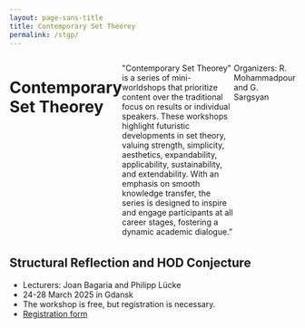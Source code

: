 ```yaml
---
layout: page-sans-title
title: Contemporary Set Theorey
permalink: /stgp/
---
```


<div style="display: flex; align-items: flex-start;">
    <h1>Contemporary Set Theorey</h1>
    <p>"Contemporary Set Theorey" is a series of mini-worldshops that prioritize content over the traditional focus 
      on results or individual speakers. These workshops highlight futuristic developments in set theory, valuing strength, simplicity, 
      aesthetics, expandability, applicability, sustainability, and extendability. With an emphasis on smooth knowledge transfer, the series is
      designed to inspire and engage participants at all career stages, fostering a dynamic academic dialogue.”</p>
 <p>Organizers: R. Mohammadpour and G. Sargsyan</p>
</div>


<h2 style="margin-top: 20px;">Structural Reflection and HOD Conjecture</h2>
<ul>
  <li>
    Lecturers: Joan Bagaria and Philipp Lücke  
  <li>
   24-28 March 2025 in Gdansk
      <li>
       The workshop is free, but registration is necessary.    
                <li>
          <a href="https://docs.google.com/forms/d/e/1FAIpQLSehPUjhHIVgtDXMM3KUZnlh08NxpiVARwUWVBTaCVdMCCmOmQ/viewform?usp=header"> Registration form </a> 
          </li>
    <ul> 
